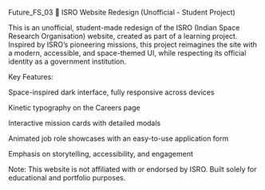 Future_FS_03
🚀 ISRO Website Redesign (Unofficial - Student Project)

This is an unofficial, student-made redesign of the ISRO (Indian Space Research Organisation) website, created as part of a learning project. Inspired by ISRO’s pioneering missions, this project reimagines the site with a modern, accessible, and space-themed UI, while respecting its official identity as a government institution.

Key Features:

Space-inspired dark interface, fully responsive across devices

Kinetic typography on the Careers page

Interactive mission cards with detailed modals

Animated job role showcases with an easy-to-use application form

Emphasis on storytelling, accessibility, and engagement

Note: This website is not affiliated with or endorsed by ISRO. Built solely for educational and portfolio purposes.
